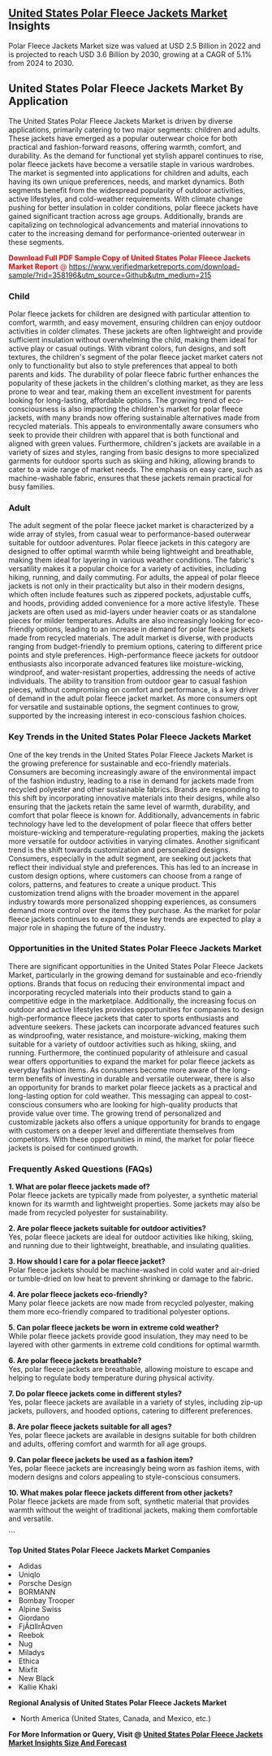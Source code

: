 <h2><a href="https://www.verifiedmarketreports.com/download-sample/?rid=358196&amp;utm_source=Github&amp;utm_medium=215" target="_blank">United States Polar Fleece Jackets Market</a> Insights</h2><p>Polar Fleece Jackets Market size was valued at USD 2.5 Billion in 2022 and is projected to reach USD 3.6 Billion by 2030, growing at a CAGR of 5.1% from 2024 to 2030.</p><p> <h2>United States Polar Fleece Jackets Market By Application</h2> <p>The United States Polar Fleece Jackets Market is driven by diverse applications, primarily catering to two major segments: children and adults. These jackets have emerged as a popular outerwear choice for both practical and fashion-forward reasons, offering warmth, comfort, and durability. As the demand for functional yet stylish apparel continues to rise, polar fleece jackets have become a versatile staple in various wardrobes. The market is segmented into applications for children and adults, each having its own unique preferences, needs, and market dynamics. Both segments benefit from the widespread popularity of outdoor activities, active lifestyles, and cold-weather requirements. With climate change pushing for better insulation in colder conditions, polar fleece jackets have gained significant traction across age groups. Additionally, brands are capitalizing on technological advancements and material innovations to cater to the increasing demand for performance-oriented outerwear in these segments. <p><span class=""><span style="color: #ff0000;"><strong>Download Full PDF Sample Copy of United States Polar Fleece Jackets Market Report</strong> @ </span><a href="https://www.verifiedmarketreports.com/download-sample/?rid=358196&amp;utm_source=Github&amp;utm_medium=215" target="_blank">https://www.verifiedmarketreports.com/download-sample/?rid=358196&amp;utm_source=Github&amp;utm_medium=215</a></span></p></p> <h3>Child</h3> <p>Polar fleece jackets for children are designed with particular attention to comfort, warmth, and easy movement, ensuring children can enjoy outdoor activities in colder climates. These jackets are often lightweight and provide sufficient insulation without overwhelming the child, making them ideal for active play or casual outings. With vibrant colors, fun designs, and soft textures, the children's segment of the polar fleece jacket market caters not only to functionality but also to style preferences that appeal to both parents and kids. The durability of polar fleece fabric further enhances the popularity of these jackets in the children's clothing market, as they are less prone to wear and tear, making them an excellent investment for parents looking for long-lasting, affordable options. The growing trend of eco-consciousness is also impacting the children's market for polar fleece jackets, with many brands now offering sustainable alternatives made from recycled materials. This appeals to environmentally aware consumers who seek to provide their children with apparel that is both functional and aligned with green values. Furthermore, children's jackets are available in a variety of sizes and styles, ranging from basic designs to more specialized garments for outdoor sports such as skiing and hiking, allowing brands to cater to a wide range of market needs. The emphasis on easy care, such as machine-washable fabric, ensures that these jackets remain practical for busy families. <h3>Adult</h3> <p>The adult segment of the polar fleece jacket market is characterized by a wide array of styles, from casual wear to performance-based outerwear suitable for outdoor adventures. Polar fleece jackets in this category are designed to offer optimal warmth while being lightweight and breathable, making them ideal for layering in various weather conditions. The fabric's versatility makes it a popular choice for a variety of activities, including hiking, running, and daily commuting. For adults, the appeal of polar fleece jackets is not only in their practicality but also in their modern designs, which often include features such as zippered pockets, adjustable cuffs, and hoods, providing added convenience for a more active lifestyle. These jackets are often used as mid-layers under heavier coats or as standalone pieces for milder temperatures. Adults are also increasingly looking for eco-friendly options, leading to an increase in demand for polar fleece jackets made from recycled materials. The adult market is diverse, with products ranging from budget-friendly to premium options, catering to different price points and style preferences. High-performance fleece jackets for outdoor enthusiasts also incorporate advanced features like moisture-wicking, windproof, and water-resistant properties, addressing the needs of active individuals. The ability to transition from outdoor gear to casual fashion pieces, without compromising on comfort and performance, is a key driver of demand in the adult polar fleece jacket market. As more consumers opt for versatile and sustainable options, the segment continues to grow, supported by the increasing interest in eco-conscious fashion choices. <h3>Key Trends in the United States Polar Fleece Jackets Market</h3> <p>One of the key trends in the United States Polar Fleece Jackets Market is the growing preference for sustainable and eco-friendly materials. Consumers are becoming increasingly aware of the environmental impact of the fashion industry, leading to a rise in demand for jackets made from recycled polyester and other sustainable fabrics. Brands are responding to this shift by incorporating innovative materials into their designs, while also ensuring that the jackets retain the same level of warmth, durability, and comfort that polar fleece is known for. Additionally, advancements in fabric technology have led to the development of polar fleece that offers better moisture-wicking and temperature-regulating properties, making the jackets more versatile for outdoor activities in varying climates. Another significant trend is the shift towards customization and personalized designs. Consumers, especially in the adult segment, are seeking out jackets that reflect their individual style and preferences. This has led to an increase in custom design options, where customers can choose from a range of colors, patterns, and features to create a unique product. This customization trend aligns with the broader movement in the apparel industry towards more personalized shopping experiences, as consumers demand more control over the items they purchase. As the market for polar fleece jackets continues to expand, these key trends are expected to play a major role in shaping the future of the industry. <h3>Opportunities in the United States Polar Fleece Jackets Market</h3> <p>There are significant opportunities in the United States Polar Fleece Jackets Market, particularly in the growing demand for sustainable and eco-friendly options. Brands that focus on reducing their environmental impact and incorporating recycled materials into their products stand to gain a competitive edge in the marketplace. Additionally, the increasing focus on outdoor and active lifestyles provides opportunities for companies to design high-performance fleece jackets that cater to sports enthusiasts and adventure seekers. These jackets can incorporate advanced features such as windproofing, water resistance, and moisture-wicking, making them suitable for a variety of outdoor activities such as hiking, skiing, and running. Furthermore, the continued popularity of athleisure and casual wear offers opportunities to expand the market for polar fleece jackets as everyday fashion items. As consumers become more aware of the long-term benefits of investing in durable and versatile outerwear, there is also an opportunity for brands to market polar fleece jackets as a practical and long-lasting option for cold weather. This messaging can appeal to cost-conscious consumers who are looking for high-quality products that provide value over time. The growing trend of personalized and customizable jackets also offers a unique opportunity for brands to engage with customers on a deeper level and differentiate themselves from competitors. With these opportunities in mind, the market for polar fleece jackets is poised for continued growth. <h3>Frequently Asked Questions (FAQs)</h3> <p><strong>1. What are polar fleece jackets made of?</strong><br>Polar fleece jackets are typically made from polyester, a synthetic material known for its warmth and lightweight properties. Some jackets may also be made from recycled polyester for sustainability.</p> <p><strong>2. Are polar fleece jackets suitable for outdoor activities?</strong><br>Yes, polar fleece jackets are ideal for outdoor activities like hiking, skiing, and running due to their lightweight, breathable, and insulating qualities.</p> <p><strong>3. How should I care for a polar fleece jacket?</strong><br>Polar fleece jackets should be machine-washed in cold water and air-dried or tumble-dried on low heat to prevent shrinking or damage to the fabric.</p> <p><strong>4. Are polar fleece jackets eco-friendly?</strong><br>Many polar fleece jackets are now made from recycled polyester, making them more eco-friendly compared to traditional polyester options.</p> <p><strong>5. Can polar fleece jackets be worn in extreme cold weather?</strong><br>While polar fleece jackets provide good insulation, they may need to be layered with other garments in extreme cold conditions for optimal warmth.</p> <p><strong>6. Are polar fleece jackets breathable?</strong><br>Yes, polar fleece jackets are breathable, allowing moisture to escape and helping to regulate body temperature during physical activity.</p> <p><strong>7. Do polar fleece jackets come in different styles?</strong><br>Yes, polar fleece jackets are available in a variety of styles, including zip-up jackets, pullovers, and hooded options, catering to different preferences.</p> <p><strong>8. Are polar fleece jackets suitable for all ages?</strong><br>Yes, polar fleece jackets are available in designs suitable for both children and adults, offering comfort and warmth for all age groups.</p> <p><strong>9. Can polar fleece jackets be used as a fashion item?</strong><br>Yes, polar fleece jackets are increasingly being worn as fashion items, with modern designs and colors appealing to style-conscious consumers.</p> <p><strong>10. What makes polar fleece jackets different from other jackets?</strong><br>Polar fleece jackets are made from soft, synthetic material that provides warmth without the weight of traditional jackets, making them comfortable and versatile.</p> ```</p><p><strong>Top United States Polar Fleece Jackets Market Companies</strong></p><div data-test-id=""><p><li>Adidas</li><li> Uniqlo</li><li> Porsche Design</li><li> BORMANN</li><li> Bombay Trooper</li><li> Alpine Swiss</li><li> Giordano</li><li> FjÃ¤llrÃ¤ven</li><li> Reebok</li><li> Nug</li><li> Miladys</li><li> Ethica</li><li> Mixfit</li><li> New Black</li><li> Kallie Khaki</li></p><div><strong>Regional Analysis of&nbsp;United States Polar Fleece Jackets Market</strong></div><ul><li dir="ltr"><p dir="ltr">North America&nbsp;(United States, Canada, and Mexico, etc.)</p></li></ul><p><strong>For More Information or Query, Visit @&nbsp;</strong><strong><a href="https://www.verifiedmarketreports.com/product/polar-fleece-jackets-market/?utm_source=Github&amp;utm_medium=215" target="_blank">United States Polar Fleece Jackets Market Insights Size And Forecast</a></strong></p></div>
